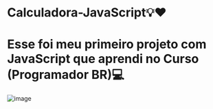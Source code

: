 # Calculadora-JavaScript💡❤️

# Esse foi meu primeiro projeto com JavaScript que aprendi no Curso (Programador BR)💻

![image](https://user-images.githubusercontent.com/122760805/218141293-91ad3b8f-07ab-494b-9811-b44a51429f30.png)


